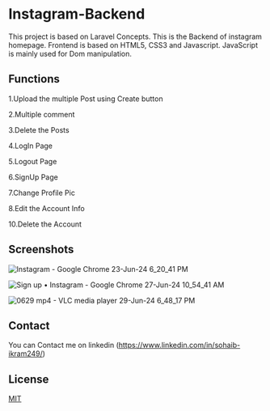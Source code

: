 # Instagram-Backend

This project is based on Laravel Concepts.
This is the Backend of instagram homepage.
Frontend is based on HTML5, CSS3 and Javascript.
JavaScript is mainly used for Dom manipulation.



## Functions

1.Upload the multiple Post using Create button

2.Multiple comment

3.Delete the Posts

4.LogIn Page

5.Logout Page

6.SignUp Page

7.Change Profile Pic

8.Edit the Account Info

10.Delete the Account


## Screenshots

![Instagram - Google Chrome 23-Jun-24 6_20_41 PM](https://github.com/callmesohaib/Instagram/assets/132386212/1a304b3a-4926-4be7-ac7c-272c92c77674)


![Sign up • Instagram - Google Chrome 27-Jun-24 10_54_41 AM](https://github.com/callmesohaib/InstaPosts/assets/132386212/5e8b2ef3-0a06-48a0-969d-51ef7a07d864)


![0629 mp4 - VLC media player 29-Jun-24 6_48_17 PM](https://github.com/callmesohaib/InstaPosts/assets/132386212/ef49d557-c8f6-46b9-adf1-54b50b20e9c4)

## Contact

You can Contact me on  linkedin
(https://www.linkedin.com/in/sohaib-ikram249/)
## License

[MIT](https://choosealicense.com/licenses/mit/)

